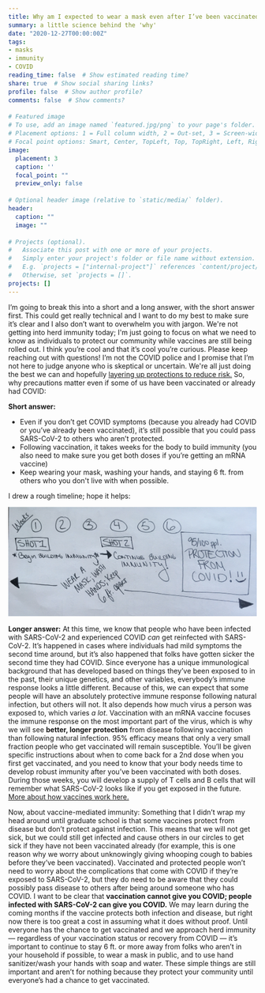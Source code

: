 ```yaml
---
title: Why am I expected to wear a mask even after I’ve been vaccinated or had COVID?
summary: a little science behind the 'why'
date: "2020-12-27T00:00:00Z"
tags:
- masks
- immunity
- COVID
reading_time: false  # Show estimated reading time?
share: true  # Show social sharing links?
profile: false  # Show author profile?
comments: false  # Show comments?

# Featured image
# To use, add an image named `featured.jpg/png` to your page's folder.
# Placement options: 1 = Full column width, 2 = Out-set, 3 = Screen-width
# Focal point options: Smart, Center, TopLeft, Top, TopRight, Left, Right, BottomLeft, Bottom, BottomRight
image:
  placement: 3
  caption: ''
  focal_point: ""
  preview_only: false

# Optional header image (relative to `static/media/` folder).
header:
  caption: ""
  image: ""

# Projects (optional).
#   Associate this post with one or more of your projects.
#   Simply enter your project's folder or file name without extension.
#   E.g. `projects = ["internal-project"]` references `content/project/deep-learning/index.md`.
#   Otherwise, set `projects = []`.
projects: []
---
```

I’m going to break this into a short and a long answer, with the short answer first. This could get really technical and I want to do my best to make sure it’s clear and I also don’t want to overwhelm you with jargon. We're not getting into herd immunity today; I'm just going to focus on what we need to know as individuals to protect our community while vaccines are still being rolled out. I think you’re cool and that it’s cool you’re curious. Please keep reaching out with questions! I’m not the COVID police and I promise that I’m not here to judge anyone who is skeptical or uncertain. We're all just doing the best we can and hopefully [layering up protections to reduce risk.](https://dradrian.netlify.app/post/risk_vs_safety/) So, why precautions matter even if some of us have been vaccinated or already had COVID:

**Short answer:**
- Even if you don’t get COVID symptoms (because you already had COVID or you’ve already been vaccinated), it’s still possible that you could pass SARS-CoV-2 to others who aren’t protected. 
- Following vaccination, it takes weeks for the body to build immunity (you also need to make sure you get both doses if you’re getting an mRNA vaccine)
- Keep wearing your mask, washing your hands, and staying 6 ft. from others who you don't live with when possible.

I drew a rough timeline; hope it helps:

<img src= "timeline.JPG">

**Longer answer:**
At this time, we know that people who have been infected with SARS-CoV-2 and experienced COVID *can* get reinfected with SARS-CoV-2. It’s happened in cases where individuals had mild symptoms the second time around, but it’s also happened that folks have gotten sicker the second time they had COVID. Since everyone has a unique immunological background that has developed based on things they’ve been exposed to in the past, their unique genetics, and other variables, everybody’s immune response looks a little different. Because of this, we can expect that some people will have an absolutely protective immune response following natural infection, but others will not. It also depends how much virus a person was exposed to, which varies *a lot*. Vaccination with an mRNA vaccine focuses the immune response on the most important part of the virus, which is why we will see **better, longer protection** from disease following vaccination than following natural infection. 95% efficacy means that only a very small fraction people who get vaccinated will remain susceptible. You’ll be given specific instructions about when to come back for a 2nd dose when you first get vaccinated, and you need to know that your body needs time to develop robust immunity after you’ve been vaccinated with both doses. During those weeks, you will develop a supply of T cells and B cells that will remember what SARS-CoV-2 looks like if you get exposed in the future. [More about how vaccines work here.](https://www.cdc.gov/coronavirus/2019-ncov/vaccines/different-vaccines/how-they-work.html?CDC_AA_refVal=https%3A%2F%2Fwww.cdc.gov%2Fcoronavirus%2F2019-ncov%2Fvaccines%2Fabout-vaccines%2Fhow-they-work.html)

Now, about vaccine-mediated immunity: Something that I didn’t wrap my head around until graduate school is that some vaccines protect from disease but don’t protect against infection. This means that we will not get sick, but we could still get infected and cause others in our circles to get sick if they have not been vaccinated already (for example, this is one reason why we worry about unknowingly giving whooping cough to babies before they’ve been vaccinated). Vaccinated and protected people won’t need to worry about the complications that come with COVID if they’re exposed to SARS-CoV-2, but they do need to be aware that they could possibly pass disease to others after being around someone who has COVID. I want to be clear that **vaccination cannot give you COVID; people infected with SARS-CoV-2 can give you COVID.** We may learn during the coming months if the vaccine protects both infection and disease, but right now there is too great a cost in assuming what it does without proof. Until everyone has the chance to get vaccinated and we approach herd immunity — regardless of your vaccination status or recovery from COVID — it’s important to continue to stay 6 ft. or more away from folks who aren’t in your household if possible, to wear a mask in public, and to use hand sanitizer/wash your hands with soap and water. These simple things are still important and aren’t for nothing because they protect your community until everyone’s had a chance to get vaccinated.